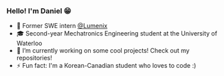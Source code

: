 ### Hello! I'm Daniel 😁

- 👷 Former SWE intern [@Lumenix](https://lumenix.com/)
- 🎓 Second-year Mechatronics Engineering student at the University of Waterloo
- 🔭 I’m currently working on some cool projects! Check out my repositories!
- ⚡ Fun fact: I'm a Korean-Canadian student who loves to code :)

